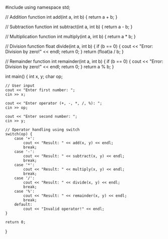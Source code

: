 

#include <iostream>
using namespace std;

// Addition function
int add(int a, int b) {
    return a + b;
}

// Subtraction function
int subtract(int a, int b) {
    return a - b;
}

// Multiplication function
int multiply(int a, int b) {
    return a * b;
}

// Division function
float divide(int a, int b) {
    if (b == 0) {
        cout << "Error: Division by zero!" << endl;
        return 0;
    }
    return (float)a / b;
}

// Remainder function
int remainder(int a, int b) {
    if (b == 0) {
        cout << "Error: Division by zero!" << endl;
        return 0;
    }
    return a % b;
}

int main() {
    int x, y;
    char op;

    // User input
    cout << "Enter first number: ";
    cin >> x;

    cout << "Enter operator (+, -, *, /, %): ";
    cin >> op;

    cout << "Enter second number: ";
    cin >> y;

    // Operator handling using switch
    switch(op) {
        case '+':
            cout << "Result: " << add(x, y) << endl;
            break;
        case '-':
            cout << "Result: " << subtract(x, y) << endl;
            break;
        case '*':
            cout << "Result: " << multiply(x, y) << endl;
            break;
        case '/':
            cout << "Result: " << divide(x, y) << endl;
            break;
        case '%':
            cout << "Result: " << remainder(x, y) << endl;
            break;
        default:
            cout << "Invalid operator!" << endl;
    }

    return 0;
}



